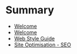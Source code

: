 # Summary

* [Welcome](README.md)
* [Welcome](welcome.md)
* [Web Style Guide](style_guide.md)
* [Site Optimisation - SEO](site_optimisation_-_seo.md)

